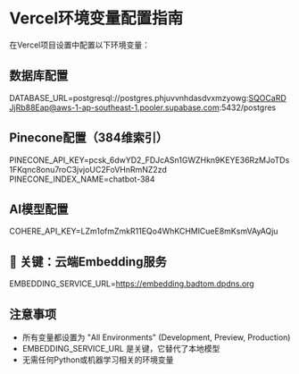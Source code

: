 # Vercel环境变量配置指南

在Vercel项目设置中配置以下环境变量：

## 数据库配置
DATABASE_URL=postgresql://postgres.phjuvvnhdasdvxmzyowg:SQOCaRDJjRb88Eap@aws-1-ap-southeast-1.pooler.supabase.com:5432/postgres

## Pinecone配置（384维索引）
PINECONE_API_KEY=pcsk_6dwYD2_FDJcASn1GWZHkn9KEYE36RzMJoTDs1FKqnc8onu7roC3jvjoUC2FoVHnRmNZ2zd
PINECONE_INDEX_NAME=chatbot-384

## AI模型配置
COHERE_API_KEY=LZm1ofmZmkR11EQo4WhKCHMlCueE8mKsmVAyAQju

## 🚀 关键：云端Embedding服务
EMBEDDING_SERVICE_URL=https://embedding.badtom.dpdns.org

## 注意事项
- 所有变量都设置为 "All Environments" (Development, Preview, Production)
- EMBEDDING_SERVICE_URL 是关键，它替代了本地模型
- 无需任何Python或机器学习相关的环境变量
